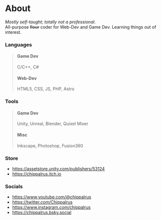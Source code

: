 # About
*Mostly self-taught; totally not a professional*.  
All-purpose ~~flour~~ coder for Web-Dev and Game Dev. Learning things out of interest.

### Languages
> #### Game Dev
> C/C++, C#
> #### Web-Dev
> HTML5, CSS, JS, PHP, Astro

### Tools
> #### Game Dev
> Unity, Unreal, Blender, Quixel Mixer
> #### Misc
> Inkscape, Photoshop, Fusion360

### Store
- https://assetstore.unity.com/publishers/53124
- https://chippalrus.itch.io

### Socials
- https://www.youtube.com/@chippalrus
- https://twitter.com/Chippalrus
- https://www.instagram.com/chippalrus
- https://chippalrus.bsky.social